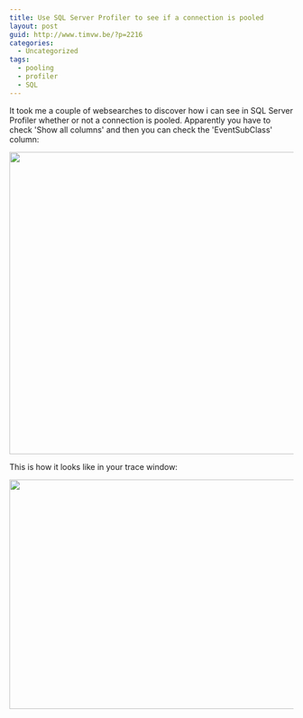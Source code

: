 ```yaml
---
title: Use SQL Server Profiler to see if a connection is pooled
layout: post
guid: http://www.timvw.be/?p=2216
categories:
  - Uncategorized
tags:
  - pooling
  - profiler
  - SQL
---
```

It took me a couple of websearches to discover how i can see in SQL Server Profiler whether or not a connection is pooled. Apparently you have to check 'Show all columns' and then you can check the 'EventSubClass' column:

[<img src="http://www.timvw.be/wp-content/uploads/2011/08/sql_server_profiler_eventsubclass.png" alt="" title="sql_server_profiler_eventsubclass" width="847" height="536" class="alignnone size-full wp-image-2217" srcset="http://www.timvw.be/wp-content/uploads/2011/08/sql_server_profiler_eventsubclass.png 847w, http://www.timvw.be/wp-content/uploads/2011/08/sql_server_profiler_eventsubclass-300x189.png 300w" sizes="(max-width: 847px) 100vw, 847px" />](http://www.timvw.be/wp-content/uploads/2011/08/sql_server_profiler_eventsubclass.png)

This is how it looks like in your trace window:

[<img src="http://www.timvw.be/wp-content/uploads/2011/08/sql_server_profiler_eventsubclass_trace.png" alt="" title="sql_server_profiler_eventsubclass_trace" width="769" height="407" class="alignnone size-full wp-image-2221" srcset="http://www.timvw.be/wp-content/uploads/2011/08/sql_server_profiler_eventsubclass_trace.png 769w, http://www.timvw.be/wp-content/uploads/2011/08/sql_server_profiler_eventsubclass_trace-300x158.png 300w" sizes="(max-width: 769px) 100vw, 769px" />](http://www.timvw.be/wp-content/uploads/2011/08/sql_server_profiler_eventsubclass_trace.png)
